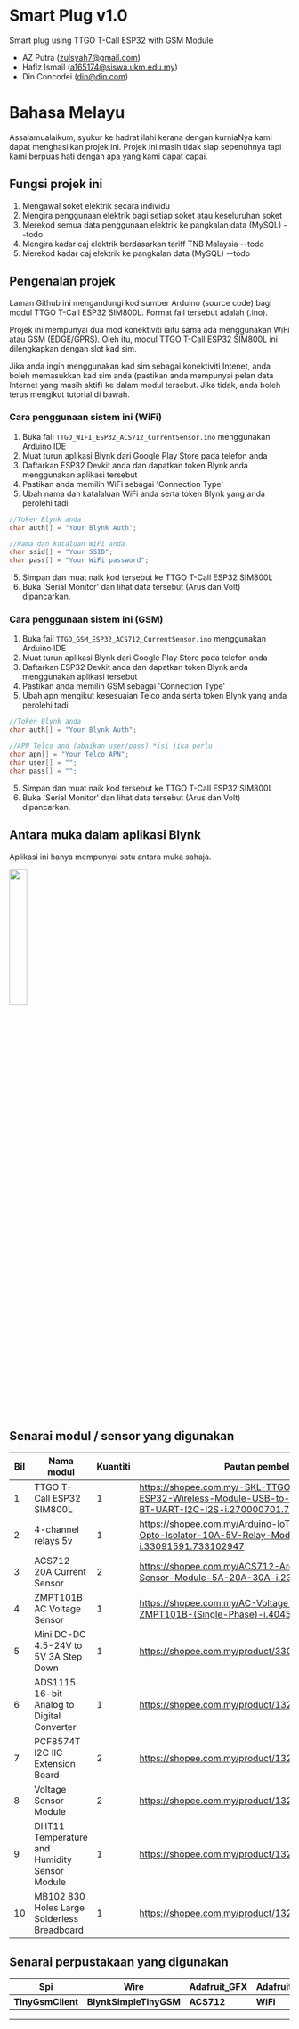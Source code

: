# Smart Plug v1.0
Smart plug using TTGO T-Call ESP32 with GSM Module

- AZ Putra (zulsyah7@gmail.com)
- Hafiz Ismail (a165174@siswa.ukm.edu.my)
- Din Concodei (din@din.com)

# Bahasa Melayu #

Assalamualaikum, syukur ke hadrat ilahi kerana dengan kurniaNya kami dapat menghasilkan projek ini. Projek ini masih tidak siap sepenuhnya tapi kami berpuas hati dengan apa yang kami dapat capai.

## Fungsi projek ini

1. Mengawal soket elektrik secara individu 
2. Mengira penggunaan elektrik bagi setiap soket atau keseluruhan soket
3. Merekod semua data penggunaan elektrik ke pangkalan data (MySQL) --todo
4. Mengira kadar caj elektrik berdasarkan tariff TNB Malaysia --todo
5. Merekod kadar caj elektrik ke pangkalan data (MySQL) --todo

## Pengenalan projek

Laman Github ini mengandungi kod sumber Arduino (source code) bagi modul TTGO T-Call ESP32 SIM800L. Format fail tersebut adalah (.ino).

Projek ini mempunyai dua mod konektiviti iaitu sama ada menggunakan WiFi atau GSM (EDGE/GPRS). Oleh itu, modul TTGO T-Call ESP32 SIM800L ini dilengkapkan dengan slot kad sim.

Jika anda ingin menggunakan kad sim sebagai konektiviti Intenet, anda boleh memasukkan kad sim anda (pastikan anda mempunyai pelan data Internet yang masih aktif) ke dalam modul tersebut. Jika tidak, anda boleh terus mengikut tutorial di bawah.

### Cara penggunaan sistem ini (WiFi)

1. Buka fail `TTGO_WIFI_ESP32_ACS712_CurrentSensor.ino` menggunakan Arduino IDE
2. Muat turun aplikasi Blynk dari Google Play Store pada telefon anda
3. Daftarkan ESP32 Devkit anda dan dapatkan token Blynk anda menggunakan aplikasi tersebut
4. Pastikan anda memilih WiFi sebagai 'Connection Type'
5. Ubah nama dan katalaluan WiFi anda serta token Blynk yang anda perolehi tadi

```java
//Token Blynk anda
char auth[] = "Your Blynk Auth";

//Nama dan kataluan WiFi anda
char ssid[] = "Your SSID";
char pass[] = "Your WiFi password";
```
5. Simpan dan muat naik kod tersebut ke TTGO T-Call ESP32 SIM800L
6. Buka 'Serial Monitor' dan lihat data tersebut (Arus dan Volt) dipancarkan.

### Cara penggunaan sistem ini (GSM)

1. Buka fail `TTGO_GSM_ESP32_ACS712_CurrentSensor.ino` menggunakan Arduino IDE
2. Muat turun aplikasi Blynk dari Google Play Store pada telefon anda
3. Daftarkan ESP32 Devkit anda dan dapatkan token Blynk anda menggunakan aplikasi tersebut
4. Pastikan anda memilih GSM sebagai 'Connection Type'
5. Ubah apn mengikut kesesuaian Telco anda serta token Blynk yang anda perolehi tadi

```java
//Token Blynk anda
char auth[] = "Your Blynk Auth";

//APN Telco and (abaikan user/pass) *isi jika perlu
char apn[] = "Your Telco APN";
char user[] = "";
char pass[] = "";
```
5. Simpan dan muat naik kod tersebut ke TTGO T-Call ESP32 SIM800L
6. Buka 'Serial Monitor' dan lihat data tersebut (Arus dan Volt) dipancarkan.

## Antara muka dalam aplikasi Blynk

Aplikasi ini hanya mempunyai satu antara muka sahaja.
<p align="centre"> <img src="https://i.imgur.com/dnVdc89.jpg" width="25%" height="25%"> </p>

## Senarai modul / sensor yang digunakan

Bil | Nama modul | Kuantiti | Pautan pembelian
------------- | ------------- | ------------- | ------------- |
1 | TTGO T-Call ESP32 SIM800L | 1 | https://shopee.com.my/-SKL-TTGO-T-Call-V1.3-ESP32-Wireless-Module-USB-to-TTL-CP2104-WiFi-BT-UART-I2C-I2S-i.270000701.7958966270
2 | 4-channel relays 5v | 1 | https://shopee.com.my/Arduino-IoT-4-Channel-Ways-Opto-Isolator-10A-5V-Relay-Module-i.33091591.733102947
3 | ACS712 20A Current Sensor | 2 | https://shopee.com.my/ACS712-Arduino-Current-Sensor-Module-5A-20A-30A-i.23949362.858209494
4 | ZMPT101B AC Voltage Sensor | 1 | https://shopee.com.my/AC-Voltage-Sensor-Module-ZMPT101B-(Single-Phase)-i.40459773.6806793152
5 | Mini DC-DC 4.5-24V to 5V 3A Step Down | 1 | https://shopee.com.my/product/33091591/2353226119
6 | ADS1115 16-bit Analog to Digital Converter | 1 | https://shopee.com.my/product/132528683/6917873642
7 | PCF8574T I2C IIC Extension Board | 2 | https://shopee.com.my/product/132528683/5931423335
8 | Voltage Sensor Module | 2 | https://shopee.com.my/product/132528683/2883120650
9 | DHT11 Temperature and Humidity Sensor Module | 1 | https://shopee.com.my/product/132528683/2011544803
10 | MB102 830 Holes Large Solderless Breadboard | 1 | https://shopee.com.my/product/132528683/2006168670

## Senarai perpustakaan yang digunakan

Spi | Wire | Adafruit_GFX | Adafruit_SH110X | WiFiClient
----- | ----- | ----- | ----- | ----- |
**TinyGsmClient** | **BlynkSimpleTinyGSM** | **ACS712** | **WiFi** | **BlynkSimpleEsp32**

__________________________________________________________________________________________________________________
